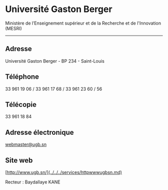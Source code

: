 # Université Gaston Berger

Ministère de l’Enseignement supérieur et de la Recherche et de l'Innovation (MESRI)  

--------------------------------------------------------------------------------------

**Adresse**
-----------

Université Gaston Berger - BP 234 - Saint-Louis

**Téléphone**
-------------

33 961 19 06 / 33 961 17 68 / 33 961 23 60 / 56

**Télécopie**
-------------

33 961 18 84

**Adresse électronique**
------------------------

[webmaster@ugb.sn](../../../services/webmasterugbsn.md)

**Site web**
------------

[http://www.ugb.sn/](../../../services/httpwwwugbsn.md)

Recteur : Baydallaye KANE
